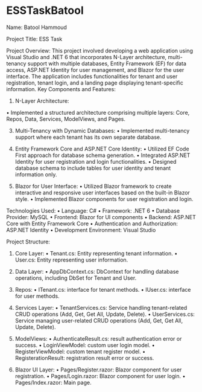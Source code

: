 # ESSTaskBatool

Name: Batool Hammoud

Project Title: ESS Task 

Project Overview: This project involved developing a web application using Visual Studio and .NET 6 that incorporates N-Layer architecture, multi-tenancy support with multiple databases, Entity Framework (EF) for data access, ASP.NET Identity for user management, and Blazor for the user interface. The application includes functionalities for tenant and user registration, tenant login, and a landing page displaying tenant-specific information.
Key Components and Features:

1.	N-Layer Architecture:
   
•	Implemented a structured architecture comprising multiple layers: Core, Repos, Data, Services, ModelViews, and Pages.

3.	Multi-Tenancy with Dynamic Databases:
•	Implemented multi-tenancy support where each tenant has its own separate database.

4.	Entity Framework Core and ASP.NET Core Identity:
•	Utilized EF Code First approach for database schema generation.
•	Integrated ASP.NET Identity for user registration and login functionalities.
•	Designed database schema to include tables for user identity and tenant information only.

5.	Blazor for User Interface:
•	Utilized Blazor framework to create interactive and responsive user interfaces based on the built-in Blazor style.
•	Implemented Blazor components for user registration and login.

Technologies Used:
•	Language: C#
•	Framework: .NET 6
•	Database Provider: MySQL
•	Frontend: Blazor for UI components
•	Backend: ASP.NET Core with Entity Framework Core
•	Authentication and Authorization: ASP.NET Identity
•	Development Environment: Visual Studio


Project Structure:

1.	Core Layer:
•	Tenant.cs: Entity representing tenant information.
•	User.cs: Entity representing user information.

2.	Data Layer:
•	AppDbContext.cs: DbContext for handling database operations, including DbSet for Tenant and User.

3.	Repos:
•	ITenant.cs: interface for tenant methods.
•	IUser.cs: interface for user methods.

4.	Services Layer:
•	TenantServices.cs: Service handling tenant-related CRUD operations (Add, Get, Get All, Update, Delete).
•	UserServices.cs: Service managing user-related CRUD operations (Add, Get, Get All, Update, Delete).

5.	ModelViews:
•	AuthenticateResult.cs: result authentication error or success.
•	LoginViewModel: custom user login model.
•	RegisterViewModel: custom tenant register model.
•	RegisterationResult: registration result error or success.

6.	Blazor UI Layer:
•	Pages/Register.razor: Blazor component for user registration.
•	Pages/Login.razor: Blazor component for user login.
•	Pages/Index.razor: Main page.



